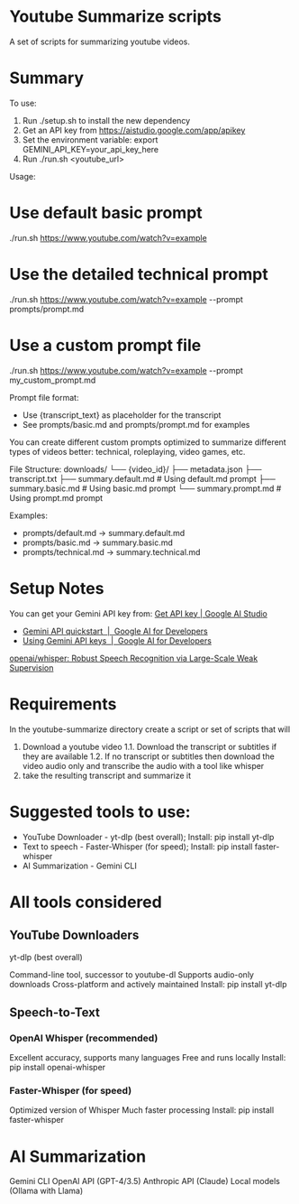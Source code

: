 # Youtube Summarize scripts

A set of scripts for summarizing youtube videos.

# Summary

  To use:
  1. Run ./setup.sh to install the new dependency
  2. Get an API key from https://aistudio.google.com/app/apikey
  3. Set the environment variable: export GEMINI_API_KEY=your_api_key_here
  4. Run ./run.sh <youtube_url>

  Usage:
  # Use default basic prompt
  ./run.sh https://www.youtube.com/watch?v=example

  # Use the detailed technical prompt
  ./run.sh https://www.youtube.com/watch?v=example --prompt prompts/prompt.md

  # Use a custom prompt file
  ./run.sh https://www.youtube.com/watch?v=example --prompt my_custom_prompt.md

  Prompt file format:
  - Use {transcript_text} as placeholder for the transcript
  - See prompts/basic.md and prompts/prompt.md for examples

You can create different custom prompts optimized to summarize different types of videos better: technical, roleplaying, video games, etc.

 File Structure:
  downloads/
  └── {video_id}/
      ├── metadata.json
      ├── transcript.txt
      ├── summary.default.md     # Using default.md prompt
      ├── summary.basic.md       # Using basic.md prompt
      └── summary.prompt.md      # Using prompt.md prompt

  Examples:
  - prompts/default.md → summary.default.md
  - prompts/basic.md → summary.basic.md
  - prompts/technical.md → summary.technical.md

# Setup Notes

You can get your Gemini API key from: [Get API key | Google AI Studio](https://aistudio.google.com/app/apikey)

- [Gemini API quickstart  |  Google AI for Developers](https://ai.google.dev/gemini-api/docs/quickstart#python)
- [Using Gemini API keys  |  Google AI for Developers](https://ai.google.dev/gemini-api/docs/api-key#set-api-env-var)

[openai/whisper: Robust Speech Recognition via Large-Scale Weak Supervision](https://github.com/openai/whisper)

# Requirements

In the youtube-summarize directory create a script or set of scripts that will

1. Download a youtube video
1.1. Download the transcript or subtitles if they are available
1.2. If no transcript or subtitles then download the video audio only and transcribe the audio with a tool like whisper
2. take the resulting transcript and summarize it

# Suggested tools to use:

- YouTube Downloader - yt-dlp (best overall); Install: pip install yt-dlp
- Text to speech - Faster-Whisper (for speed); Install: pip install faster-whisper
- AI Summarization - Gemini CLI

# All tools considered

## YouTube Downloaders
yt-dlp (best overall)

Command-line tool, successor to youtube-dl
Supports audio-only downloads
Cross-platform and actively maintained
Install: pip install yt-dlp

## Speech-to-Text

### OpenAI Whisper (recommended)

Excellent accuracy, supports many languages
Free and runs locally
Install: pip install openai-whisper

### Faster-Whisper (for speed)

Optimized version of Whisper
Much faster processing
Install: pip install faster-whisper

# AI Summarization

Gemini CLI
OpenAI API (GPT-4/3.5)
Anthropic API (Claude)
Local models (Ollama with Llama)
